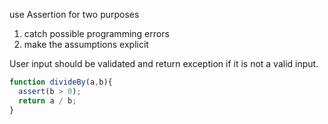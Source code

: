 use Assertion for two purposes
  
  1. catch possible programming errors
  2. make the assumptions explicit
   
   User input should be validated and return exception if it is not a valid input.

```ts
function divideBy(a,b){
  assert(b > 0);
  return a / b;
}
```